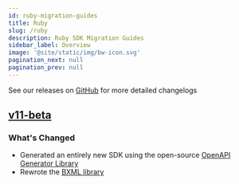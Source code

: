 ```yaml
---
id: ruby-migration-guides
title: Ruby
slug: /ruby
description: Ruby SDK Migration Guides
sidebar_label: Overview
image: '@site/static/img/bw-icon.svg'
pagination_next: null
pagination_prev: null
---
```


See our releases on [GitHub](https://github.com/Bandwidth/ruby-sdk/releases) for more detailed changelogs

## [v11-beta](/migration-guides/ruby/v10->v11-beta/)

### What's Changed

* Generated an entirely new SDK using the open-source [OpenAPI Generator Library](https://openapi-generator.tech/)
* Rewrote the [BXML library](/migration-guides/ruby/v10->v11-beta#bxml/)
